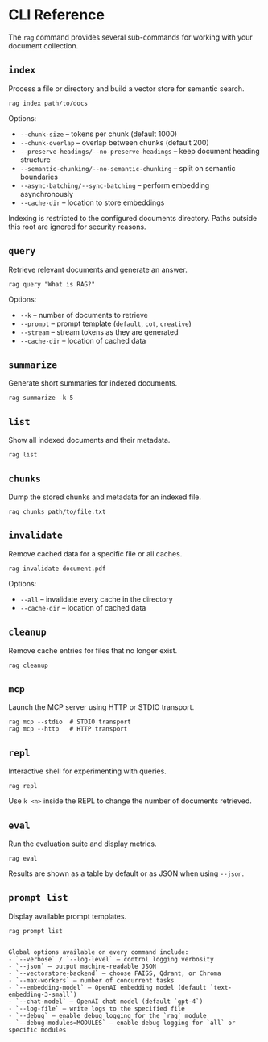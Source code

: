 # CLI Reference

The `rag` command provides several sub-commands for working with your document collection.

## `index`

Process a file or directory and build a vector store for semantic search.

```
rag index path/to/docs
```

Options:
- `--chunk-size` – tokens per chunk (default 1000)
- `--chunk-overlap` – overlap between chunks (default 200)
- `--preserve-headings/--no-preserve-headings` – keep document heading structure
- `--semantic-chunking/--no-semantic-chunking` – split on semantic boundaries
- `--async-batching/--sync-batching` – perform embedding asynchronously
- `--cache-dir` – location to store embeddings

Indexing is restricted to the configured documents directory. Paths
outside this root are ignored for security reasons.

## `query`

Retrieve relevant documents and generate an answer.

```
rag query "What is RAG?"
```

Options:
- `--k` – number of documents to retrieve
- `--prompt` – prompt template (`default`, `cot`, `creative`)
- `--stream` – stream tokens as they are generated
- `--cache-dir` – location of cached data

## `summarize`

Generate short summaries for indexed documents.

```
rag summarize -k 5
```

## `list`

Show all indexed documents and their metadata.

```
rag list
```

## `chunks`

Dump the stored chunks and metadata for an indexed file.

```
rag chunks path/to/file.txt
```

## `invalidate`

Remove cached data for a specific file or all caches.

```
rag invalidate document.pdf
```

Options:
- `--all` – invalidate every cache in the directory
- `--cache-dir` – location of cached data

## `cleanup`

Remove cache entries for files that no longer exist.

```
rag cleanup
```

## `mcp`

Launch the MCP server using HTTP or STDIO transport.

```
rag mcp --stdio  # STDIO transport
rag mcp --http   # HTTP transport
```

## `repl`

Interactive shell for experimenting with queries.

```
rag repl
```

Use `k <n>` inside the REPL to change the number of documents retrieved.

## `eval`

Run the evaluation suite and display metrics.

```
rag eval
```

Results are shown as a table by default or as JSON when using `--json`.

## `prompt list`

Display available prompt templates.

```
rag prompt list
```

```

Global options available on every command include:
- `--verbose` / `--log-level` – control logging verbosity
- `--json` – output machine-readable JSON
- `--vectorstore-backend` – choose FAISS, Qdrant, or Chroma
- `--max-workers` – number of concurrent tasks
- `--embedding-model` – OpenAI embedding model (default `text-embedding-3-small`)
- `--chat-model` – OpenAI chat model (default `gpt-4`)
- `--log-file` – write logs to the specified file
- `--debug` – enable debug logging for the `rag` module
- `--debug-modules=MODULES` – enable debug logging for `all` or specific modules
